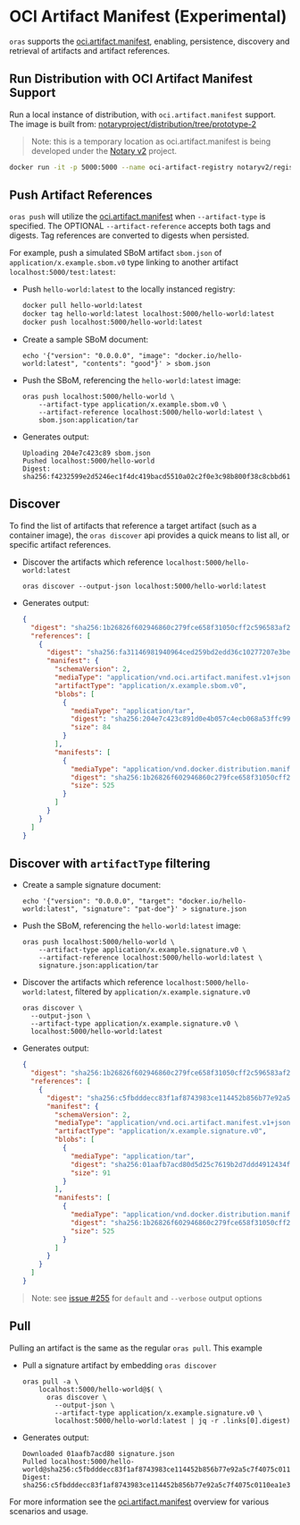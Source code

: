 # OCI Artifact Manifest (Experimental)

`oras` supports the [oci.artifact.manifest][oci-artifact-manifest-spec], enabling, persistence, discovery and retrieval of artifacts and artifact references.

## Run Distribution with OCI Artifact Manifest Support

Run a local instance of distribution, with `oci.artifact.manifest` support. The image is built from: [notaryproject/distribution/tree/prototype-2](https://github.com/notaryproject/distribution/tree/prototype-2)
> Note: this is a temporary location as oci.artifact.manifest is being developed under the [Notary v2][notary-v2-project] project.

```bash
docker run -it -p 5000:5000 --name oci-artifact-registry notaryv2/registry:nv2-prototype-2
```

## Push Artifact References

`oras push` will utilize the [oci.artifact.manifest][oci-artifact-manifest] when `--artifact-type` is specified. The OPTIONAL `--artifact-reference` accepts both tags and digests. Tag references are converted to digests when persisted.

For example, push a simulated SBoM artifact `sbom.json` of `application/x.example.sbom.v0` type linking to another artifact `localhost:5000/test:latest`:

- Push `hello-world:latest` to the locally instanced registry:
  ```bash
  docker pull hello-world:latest 
  docker tag hello-world:latest localhost:5000/hello-world:latest
  docker push localhost:5000/hello-world:latest
  ```
- Create a sample SBoM document:
  ```shell
  echo '{"version": "0.0.0.0", "image": "docker.io/hello-world:latest", "contents": "good"}' > sbom.json
  ```
- Push the SBoM, referencing the `hello-world:latest` image:
  ```shell
  oras push localhost:5000/hello-world \
      --artifact-type application/x.example.sbom.v0 \
      --artifact-reference localhost:5000/hello-world:latest \
      sbom.json:application/tar
  ```
- Generates output:
  ```shell
  Uploading 204e7c423c89 sbom.json
  Pushed localhost:5000/hello-world
  Digest: sha256:f4232599e2d5246ec1f4dc419bacd5510a02c2f0e3c98b800f38c8cbbd61550d
  ```

## Discover

To find the list of artifacts that reference a target artifact (such as a container image), the `oras discover` api provides a quick means to list all, or specific artifact references.

- Discover the artifacts which reference `localhost:5000/hello-world:latest`
  ```
  oras discover --output-json localhost:5000/hello-world:latest
  ```
- Generates output:
  ```json
  {
    "digest": "sha256:1b26826f602946860c279fce658f31050cff2c596583af237d971f4629b57792",
    "references": [
      {
        "digest": "sha256:fa31146981940964ced259bd2edd36c10277207e3be4d161bdb96e5e418fc2e0",
        "manifest": {
          "schemaVersion": 2,
          "mediaType": "application/vnd.oci.artifact.manifest.v1+json",
          "artifactType": "application/x.example.sbom.v0",
          "blobs": [
            {
              "mediaType": "application/tar",
              "digest": "sha256:204e7c423c891d0e4b057c4ecb068a53ffc991ef5a3bb47467f1b8088775dc48",
              "size": 84
            }
          ],
          "manifests": [
            {
              "mediaType": "application/vnd.docker.distribution.manifest.v2+json",
              "digest": "sha256:1b26826f602946860c279fce658f31050cff2c596583af237d971f4629b57792",
              "size": 525
            }
          ]
        }
      }
    ]
  }
  ```

## Discover with `artifactType` filtering

- Create a sample signature document:
  ```shell
  echo '{"version": "0.0.0.0", "target": "docker.io/hello-world:latest", "signature": "pat-doe"}' > signature.json
  ```
- Push the SBoM, referencing the `hello-world:latest` image:
  ```shell
  oras push localhost:5000/hello-world \
      --artifact-type application/x.example.signature.v0 \
      --artifact-reference localhost:5000/hello-world:latest \
      signature.json:application/tar
  ```

- Discover the artifacts which reference `localhost:5000/hello-world:latest`, filtered by `application/x.example.signature.v0`
  ```
  oras discover \
    --output-json \
    --artifact-type application/x.example.signature.v0 \
    localhost:5000/hello-world:latest
  ```

- Generates output:
  ```json
  {
    "digest": "sha256:1b26826f602946860c279fce658f31050cff2c596583af237d971f4629b57792",
    "references": [
      {
        "digest": "sha256:c5fbdddecc83f1af8743983ce114452b856b77e92a5c7f4075c0110ea1e35e38",
        "manifest": {
          "schemaVersion": 2,
          "mediaType": "application/vnd.oci.artifact.manifest.v1+json",
          "artifactType": "application/x.example.signature.v0",
          "blobs": [
            {
              "mediaType": "application/tar",
              "digest": "sha256:01aafb7acd80d5d25c7619b2d7ddd4912434f58dec3e479b822197fd8a385552",
              "size": 91
            }
          ],
          "manifests": [
            {
              "mediaType": "application/vnd.docker.distribution.manifest.v2+json",
              "digest": "sha256:1b26826f602946860c279fce658f31050cff2c596583af237d971f4629b57792",
              "size": 525
            }
          ]
        }
      }
    ]
  }
  ```

> Note: see [issue #255](https://github.com/deislabs/oras/issues/255) for `default` and `--verbose` output options

## Pull

Pulling an artifact is the same as the regular `oras pull`. This example 

- Pull a signature artifact by embedding `oras discover`
  ```shell
  oras pull -a \
      localhost:5000/hello-world@$( \
        oras discover \
          --output-json \
          --artifact-type application/x.example.signature.v0 \
          localhost:5000/hello-world:latest | jq -r .links[0].digest)
  ```

- Generates output:
  ```
  Downloaded 01aafb7acd80 signature.json
  Pulled localhost:5000/hello-world@sha256:c5fbdddecc83f1af8743983ce114452b856b77e92a5c7f4075c0110ea1e35e38
  Digest: sha256:c5fbdddecc83f1af8743983ce114452b856b77e92a5c7f4075c0110ea1e35e38
  ```

For more information see the [oci.artifact.manifest][oci-artifact-manifest] overview for various scenarios and usage.

[oci-artifact-manifest-spec]:   https://github.com/SteveLasker/artifacts/blob/oci-artifact-manifest/artifact-manifest-spec.md
[oci-artifact-manifest]:        https://github.com/SteveLasker/artifacts/blob/oci-artifact-manifest/artifact-manifest.md
[notary-v2-project]:            https://github.com/notaryproject/notaryproject
